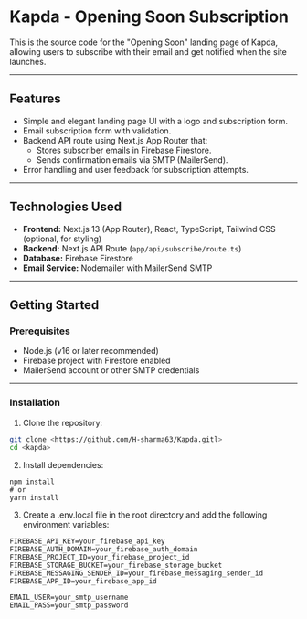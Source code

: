 # Kapda - Opening Soon Subscription

This is the source code for the "Opening Soon" landing page of Kapda, allowing users to subscribe with their email and get notified when the site launches.

---

## Features

- Simple and elegant landing page UI with a logo and subscription form.
- Email subscription form with validation.
- Backend API route using Next.js App Router that:
  - Stores subscriber emails in Firebase Firestore.
  - Sends confirmation emails via SMTP (MailerSend).
- Error handling and user feedback for subscription attempts.

---

## Technologies Used

- **Frontend:** Next.js 13 (App Router), React, TypeScript, Tailwind CSS (optional, for styling)
- **Backend:** Next.js API Route (`app/api/subscribe/route.ts`)
- **Database:** Firebase Firestore
- **Email Service:** Nodemailer with MailerSend SMTP

---

## Getting Started

### Prerequisites

- Node.js (v16 or later recommended)
- Firebase project with Firestore enabled
- MailerSend account or other SMTP credentials

---

### Installation

1. Clone the repository:

```bash
git clone <https://github.com/H-sharma63/Kapda.gitl>
cd <kapda>
```
2. Install dependencies:
```
npm install
# or
yarn install
```
3. Create a .env.local file in the root directory and add the following environment variables:
```
FIREBASE_API_KEY=your_firebase_api_key
FIREBASE_AUTH_DOMAIN=your_firebase_auth_domain
FIREBASE_PROJECT_ID=your_firebase_project_id
FIREBASE_STORAGE_BUCKET=your_firebase_storage_bucket
FIREBASE_MESSAGING_SENDER_ID=your_firebase_messaging_sender_id
FIREBASE_APP_ID=your_firebase_app_id

EMAIL_USER=your_smtp_username
EMAIL_PASS=your_smtp_password
```
